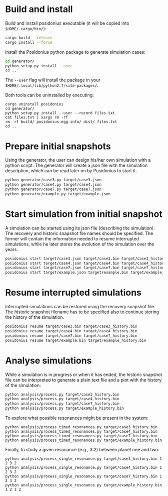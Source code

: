 
# Build and install

Build and install posidonius executable (it will be copied into `$HOME/.cargo/bin/`):

```bash
cargo build --release
cargo install --force
```

Install the Posidonius python package to generate simulation cases:

```bash
cd generator/
python setup.py install --user
cd ..
```

The `--user` flag will install the package in your `$HOME/.local/lib/python2.7/site-packages/`.

Both tools can be uninstalled by executing:

```
cargo uninstall posidonius
cd generator/
python setup.py install --user --record files.txt
cat files.txt | xargs rm -rf
rm -rf build/ posidonius.egg-info/ dist/ files.txt
cd ..
```

# Prepare initial snapshots

Using the generator, the user can design his/her own simulation with a python script. The generator will create a json file with the simulation description, which can be read later on by Posidonius to start it.

```bash
python generator/case3.py target/case3.json
python generator/case4.py target/case4.json
python generator/case7.py target/case7.json
python generator/example.py target/example.json
```

# Start simulation from initial snapshot

A simulation can be started using its json file (describing the simulation). The recovery and historic snapshot file names should be specified. The former will contain the information needed to resume interrupted simulations, while he later stores the evolution of the simulation over the years.

```bash
posidonius start target/case3.json target/case3.bin target/case3_history.bin
posidonius start target/case4.json target/case4.bin target/case4_history.bin
posidonius start target/case7.json target/case7.bin target/case7_history.bin
posidonius start target/example.json target/example.bin target/example_history.bin
```

# Resume interrupted simulations

Interrupted simulations can be restored using the recovery snapshot file. The historic snapshot filename has to be specified also to continue storing the history of the simulation.

```bash
posidonius resume target/case3.bin target/case3_history.bin
posidonius resume target/case4.bin target/case4_history.bin
posidonius resume target/case7.bin target/case7_history.bin
posidonius resume target/example.bin target/example_history.bin
```

# Analyse simulations

While a simulation is in progress or when it has ended, the historic snapshot file can be interpreted to generate a plain text file and a plot with the history of the simulation:

```bash
python analysis/process.py target/case3_history.bin
python analysis/process.py target/case4_history.bin
python analysis/process.py target/case7_history.bin
python analysis/process.py target/example_history.bin
```

To explore what possible resonances might be present in the system:

```
python analysis/process_timed_resonances.py target/case3_history.bin
python analysis/process_timed_resonances.py target/case4_history.bin
python analysis/process_timed_resonances.py target/case7_history.bin
python analysis/process_timed_resonances.py target/example_history.bin
```

Finally, to study a given resonance (e.g., 3:2) between planet one and two:

```
python analysis/process_single_resonance.py target/case3_history.bin 1 2 3 2
python analysis/process_single_resonance.py target/case4_history.bin 1 2 3 2
python analysis/process_single_resonance.py target/case7_history.bin 1 2 3 2
python analysis/process_single_resonance.py target/example_history.bin 1 2 3 2
```

